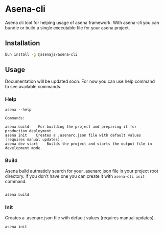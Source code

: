 # Asena-cli

Asena cli tool for helping usage of asena framework. With asena-cli you can bundle or build a single executable file for your asena project.


## Installation

```bash
bun install -g @asenajs/asena-cli
```

## Usage

Documentation will be updated soon. For now you can use help command to see available commands.

### Help

```text
asena --help

Commands:

asena build    For building the project and preparing it for production deployment.
asena init    Creates a .asenarc.json file with default values (requires manual updates).
asena dev start    Builds the project and starts the output file in development mode.
```

### Build

Asena build autmaticly search for your .asenarc.json file in your project root directory. If you don't have one you can create it with `asena-cli init` command.

```bash 

asena build

```

### Init

Creates a .asenarc.json file with default values (requires manual updates).

```bash
asena init
```

